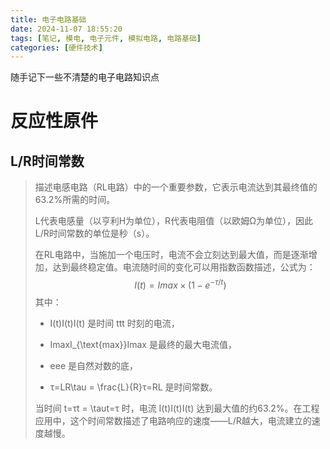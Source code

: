 ```yaml
---
title: 电子电路基础
date: 2024-11-07 18:55:20
tags: [笔记, 模电, 电子元件, 模拟电路, 电路基础]
categories: [硬件技术] 
---
```


随手记下一些不清楚的电子电路知识点

# 反应性原件

## L/R时间常数

> 描述电感电路（RL电路）中的一个重要参数，它表示电流达到其最终值的63.2%所需的时间。
>
> L代表电感量（以亨利H为单位），R代表电阻值（以欧姆Ω为单位），因此L/R时间常数的单位是秒（s）。
>
> 在RL电路中，当施加一个电压时，电流不会立刻达到最大值，而是逐渐增加，达到最终稳定值。电流随时间的变化可以用指数函数描述，公式为：
> $$
> I(t)=Imax×(1−e^{-τ/t})
> $$
> 其中：
>
> - I(t)I(t)I(t) 是时间 ttt 时刻的电流，
>
>     
>
> - ImaxI_{\text{max}}Imax 是最终的最大电流值，
>
> - eee 是自然对数的底，
>
> - τ=LR\tau = \frac{L}{R}τ=RL 是时间常数。
>
> 当时间 t=τt = \taut=τ 时，电流 I(t)I(t)I(t) 达到最大值的约63.2%。在工程应用中，这个时间常数描述了电路响应的速度——L/R越大，电流建立的速度越慢。

